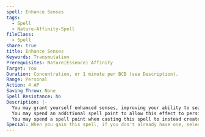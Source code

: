 ```yaml
---
spell: Enhance Senses
tags:
  - Spell
  - Nature-Affinity-Spell
fileClass:
  - Spell
share: true
title: Enhance Senses
Keywords: Transmutation
Prerequisites: Nature(Essence) Affinity
Target: You
Duration: Concentration, or 1 minute per BCB (see Description).
Range: Personal
Action: 4 AP
Saving Throw: None
Spell Resistance: No
Description: |-
  You may grant yourself enhanced senses, improving your ability to search for and notice minute details, depending on the Sense Type talent applied to it. You may attempt a Perception check using that sense type as part of casting this spell (normally making a non-reactionary Perception check is a 2 AP action); you may roll twice and take the better result on this check. You may concentrate to maintain this effect, making another Perception check each round with a cumulative +1 circumstance bonus on that check (up to a maximum of your BCB).
  You may spend an additional spell point to allow this effect to persist for 1 minute per BCB, but doing so only grants its benefits when taking a 2 AP action to attempt a non-reactionary Perception check (including granting the cumulative bonus on Perception checks made during consecutive rounds).
  You may spend a spell point when casting this spell to instead create the effect as a lens, mirror, music box, or other hand-held object which allows you to share the benefits of this spell with adjacent creatures (allowing each creature adjacent to you to make a Perception check as a free action when the spell is cast, or at the start of your turn). 
Special: When you gain this spell, if you don't already have one, select a single Sense Type talent that you qualify for (if you do not qualify for any Sense Type talents you cannot select this spell). For the purposes of prepared casters, this spell does not take a slot to prepare but also cannot be used without a Sense Type talent prepared; Sense Type talents take up slots as normal.
---
```


